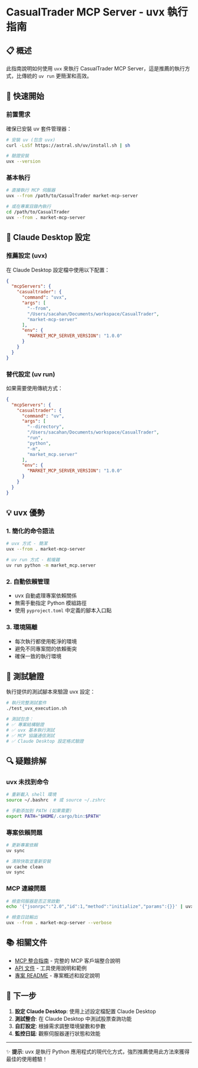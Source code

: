 # CasualTrader MCP Server - uvx 執行指南

## 📋 概述

此指南說明如何使用 `uvx` 來執行 CasualTrader MCP Server，這是推薦的執行方式，比傳統的 `uv run` 更簡潔和高效。

## 🚀 快速開始

### 前置需求

確保已安裝 uv 套件管理器：

```bash
# 安裝 uv (包含 uvx)
curl -LsSf https://astral.sh/uv/install.sh | sh

# 驗證安裝
uvx --version
```

### 基本執行

```bash
# 直接執行 MCP 伺服器
uvx --from /path/to/CasualTrader market-mcp-server

# 或在專案目錄內執行
cd /path/to/CasualTrader
uvx --from . market-mcp-server
```

## 🔧 Claude Desktop 設定

### 推薦設定 (uvx)

在 Claude Desktop 設定檔中使用以下配置：

```json
{
  "mcpServers": {
    "casualtrader": {
      "command": "uvx",
      "args": [
        "--from",
        "/Users/sacahan/Documents/workspace/CasualTrader",
        "market-mcp-server"
      ],
      "env": {
        "MARKET_MCP_SERVER_VERSION": "1.0.0"
      }
    }
  }
}
```

### 替代設定 (uv run)

如果需要使用傳統方式：

```json
{
  "mcpServers": {
    "casualtrader": {
      "command": "uv",
      "args": [
        "--directory",
        "/Users/sacahan/Documents/workspace/CasualTrader",
        "run",
        "python",
        "-m",
        "market_mcp.server"
      ],
      "env": {
        "MARKET_MCP_SERVER_VERSION": "1.0.0"
      }
    }
  }
}
```

## 💡 uvx 優勢

### 1. 簡化的命令語法

```bash
# uvx 方式 - 簡潔
uvx --from . market-mcp-server

# uv run 方式 - 較複雜
uv run python -m market_mcp.server
```

### 2. 自動依賴管理

- uvx 自動處理專案依賴關係
- 無需手動指定 Python 模組路徑
- 使用 `pyproject.toml` 中定義的腳本入口點

### 3. 環境隔離

- 每次執行都使用乾淨的環境
- 避免不同專案間的依賴衝突
- 確保一致的執行環境

## 🧪 測試驗證

執行提供的測試腳本來驗證 uvx 設定：

```bash
# 執行完整測試套件
./test_uvx_execution.sh

# 測試包含：
# ✅ 專案結構驗證
# ✅ uvx 基本執行測試
# ✅ MCP 協議通信測試
# ✅ Claude Desktop 設定格式驗證
```

## 🔍 疑難排解

### uvx 未找到命令

```bash
# 重新載入 shell 環境
source ~/.bashrc  # 或 source ~/.zshrc

# 手動添加到 PATH (如果需要)
export PATH="$HOME/.cargo/bin:$PATH"
```

### 專案依賴問題

```bash
# 更新專案依賴
uv sync

# 清除快取並重新安裝
uv cache clean
uv sync
```

### MCP 連線問題

```bash
# 檢查伺服器是否正常啟動
echo '{"jsonrpc":"2.0","id":1,"method":"initialize","params":{}}' | uvx --from . market-mcp-server

# 檢查日誌輸出
uvx --from . market-mcp-server --verbose
```

## 📚 相關文件

- [MCP 整合指南](docs/mcp_integration_guide.md) - 完整的 MCP 客戶端整合說明
- [API 文件](docs/api_documentation.md) - 工具使用說明和範例
- [專案 README](../README.md) - 專案概述和設定說明

## 🎯 下一步

1. **設定 Claude Desktop**: 使用上述設定檔配置 Claude Desktop
2. **測試整合**: 在 Claude Desktop 中測試股票查詢功能
3. **自訂設定**: 根據需求調整環境變數和參數
4. **監控日誌**: 觀察伺服器運行狀態和效能

---

✨ **提示**: uvx 是執行 Python 應用程式的現代化方式，強烈推薦使用此方法來獲得最佳的使用體驗！
